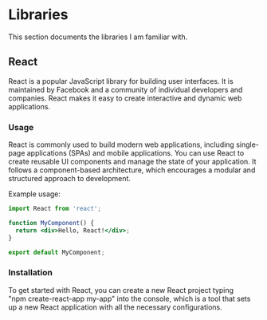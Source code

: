 # Libraries

This section documents the libraries I am familiar with.

## React

React is a popular JavaScript library for building user interfaces. It is maintained by Facebook and a community of individual developers and companies. React makes it easy to create interactive and dynamic web applications.

### Usage

React is commonly used to build modern web applications, including single-page applications (SPAs) and mobile applications. You can use React to create reusable UI components and manage the state of your application. It follows a component-based architecture, which encourages a modular and structured approach to development.

Example usage:

```jsx
import React from 'react';

function MyComponent() {
  return <div>Hello, React!</div>;
}

export default MyComponent;
```
### Installation

To get started with React, you can create a new React project typing  
"npm create-react-app my-app"
into the console, which is a tool that sets up a new React application with all the necessary configurations.

